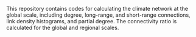 This repository contains codes for calculating the climate network at the global scale, including degree, long-range, and short-range connections, link density histograms, and partial degree. The connectivity ratio is calculated for the global and regional scales. 
